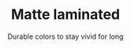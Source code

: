 ---
title: Matte laminated
subtitle: Durable colors to stay vivid for long
product: 
  price: $12
  link: https://ko-fi.com/s/e1242d6365
tags: ru_op-1
---